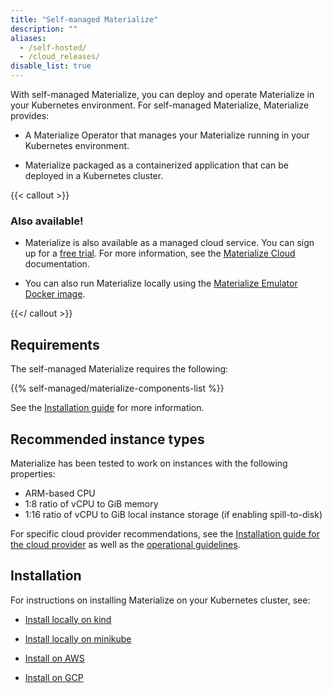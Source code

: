```yaml
---
title: "Self-managed Materialize"
description: ""
aliases:
  - /self-hosted/
  - /cloud_releases/
disable_list: true
---
```


With self-managed Materialize, you can deploy and operate Materialize in your
Kubernetes environment. For self-managed Materialize, Materialize provides:

- A Materialize Operator that manages your Materialize running in your
  Kubernetes environment.

- Materialize packaged as a containerized application that can be deployed in a
  Kubernetes cluster.

{{< callout >}}

### Also available!

- Materialize is also available as a managed cloud service. You can sign up for
  a [free
  trial](https://materialize.com/register/?utm_campaign=General&utm_source=documentation).
  For more information, see the [Materialize
  Cloud](https://materialize.com/docs) documentation.

- You can also run Materialize locally using the [Materialize Emulator Docker
  image](/get-started/install-materialize-emulator/).

{{</ callout >}}

## Requirements

The self-managed Materialize requires the following:

{{% self-managed/materialize-components-list %}}

See the [Installation guide](/installation/) for more information.

## Recommended instance types

Materialize has been tested to work on instances with the following properties:

- ARM-based CPU
- 1:8 ratio of vCPU to GiB memory
- 1:16 ratio of vCPU to GiB local instance storage (if enabling spill-to-disk)

For specific cloud provider recommendations, see the [Installation guide for the
cloud provider](/installation/) as well as the [operational guidelines](/installation/operational-guidelines/).

## Installation

For instructions on installing Materialize on your Kubernetes cluster, see:

- [Install locally on kind](/installation/install-on-local-kind/)

- [Install locally on
  minikube](/installation/install-on-local-minikube/)

- [Install on AWS](/installation/install-on-aws/)
- [Install on GCP](/installation/install-on-gcp/)
